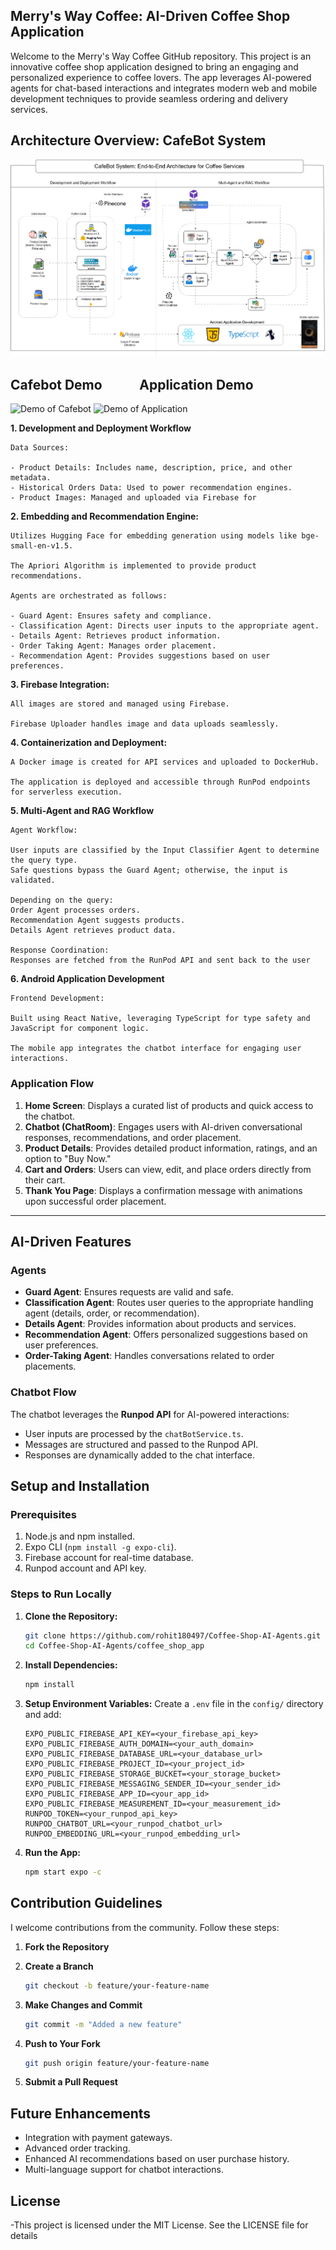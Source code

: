 ## Merry's Way Coffee: AI-Driven Coffee Shop Application

Welcome to the Merry's Way Coffee GitHub repository. This project is an innovative coffee shop application designed to bring an engaging and personalized experience to coffee lovers. The app leverages AI-powered agents for chat-based interactions and integrates modern web and mobile development techniques to provide seamless ordering and delivery services.

## Architecture Overview: CafeBot System

![Architecture Diagram](architecture/Coffee-Shop-AI-Agents-Architecture.png)


## Cafebot Demo &nbsp;&nbsp;&nbsp;&nbsp;&nbsp;&nbsp;&nbsp;&nbsp;&nbsp;&nbsp; Application Demo

![Demo of Cafebot](demo/CafeBot-Demo.gif) 
![Demo of Application](demo/App-Demo.gif)

**1. Development and Deployment Workflow**

    Data Sources:

    - Product Details: Includes name, description, price, and other metadata.
    - Historical Orders Data: Used to power recommendation engines.
    - Product Images: Managed and uploaded via Firebase for 

**2. Embedding and Recommendation Engine:**

    Utilizes Hugging Face for embedding generation using models like bge-small-en-v1.5.

    The Apriori Algorithm is implemented to provide product recommendations.

    Agents are orchestrated as follows:

    - Guard Agent: Ensures safety and compliance.
    - Classification Agent: Directs user inputs to the appropriate agent.
    - Details Agent: Retrieves product information.
    - Order Taking Agent: Manages order placement.
    - Recommendation Agent: Provides suggestions based on user preferences.

**3. Firebase Integration:**

    All images are stored and managed using Firebase.

    Firebase Uploader handles image and data uploads seamlessly.

**4. Containerization and Deployment:**

    A Docker image is created for API services and uploaded to DockerHub.

    The application is deployed and accessible through RunPod endpoints for serverless execution.


**5. Multi-Agent and RAG Workflow**

    Agent Workflow:

    User inputs are classified by the Input Classifier Agent to determine the query type.
    Safe questions bypass the Guard Agent; otherwise, the input is validated.
    
    Depending on the query:
    Order Agent processes orders.
    Recommendation Agent suggests products.
    Details Agent retrieves product data.
    
    Response Coordination:
    Responses are fetched from the RunPod API and sent back to the user


**6. Android Application Development**

    Frontend Development:

    Built using React Native, leveraging TypeScript for type safety and JavaScript for component logic.

    The mobile app integrates the chatbot interface for engaging user interactions.

### **Application Flow**

1. **Home Screen**: Displays a curated list of products and quick access to the chatbot.
2. **Chatbot (ChatRoom)**: Engages users with AI-driven conversational responses, recommendations, and order placement.
3. **Product Details**: Provides detailed product information, ratings, and an option to "Buy Now."
4. **Cart and Orders**: Users can view, edit, and place orders directly from their cart.
5. **Thank You Page**: Displays a confirmation message with animations upon successful order placement.

---

## AI-Driven Features

### **Agents**
- **Guard Agent**: Ensures requests are valid and safe.
- **Classification Agent**: Routes user queries to the appropriate handling agent (details, order, or recommendation).
- **Details Agent**: Provides information about products and services.
- **Recommendation Agent**: Offers personalized suggestions based on user preferences.
- **Order-Taking Agent**: Handles conversations related to order placements.

### **Chatbot Flow**
The chatbot leverages the **Runpod API** for AI-powered interactions:
- User inputs are processed by the `chatBotService.ts`.
- Messages are structured and passed to the Runpod API.
- Responses are dynamically added to the chat interface.


## Setup and Installation

### **Prerequisites**
1. Node.js and npm installed.
2. Expo CLI (`npm install -g expo-cli`).
3. Firebase account for real-time database.
4. Runpod account and API key.

### **Steps to Run Locally**
1. **Clone the Repository:**
    ```bash
    git clone https://github.com/rohit180497/Coffee-Shop-AI-Agents.git
    cd Coffee-Shop-AI-Agents/coffee_shop_app
    ```

2. **Install Dependencies:**
    ```bash
    npm install
    ```

3. **Setup Environment Variables:**
   Create a `.env` file in the `config/` directory and add:
   ```env
   EXPO_PUBLIC_FIREBASE_API_KEY=<your_firebase_api_key>
   EXPO_PUBLIC_FIREBASE_AUTH_DOMAIN=<your_auth_domain>
   EXPO_PUBLIC_FIREBASE_DATABASE_URL=<your_database_url>
   EXPO_PUBLIC_FIREBASE_PROJECT_ID=<your_project_id>
   EXPO_PUBLIC_FIREBASE_STORAGE_BUCKET=<your_storage_bucket>
   EXPO_PUBLIC_FIREBASE_MESSAGING_SENDER_ID=<your_sender_id>
   EXPO_PUBLIC_FIREBASE_APP_ID=<your_app_id>
   EXPO_PUBLIC_FIREBASE_MEASUREMENT_ID=<your_measurement_id>
   RUNPOD_TOKEN=<your_runpod_api_key>
   RUNPOD_CHATBOT_URL=<your_runpod_chatbot_url>
   RUNPOD_EMBEDDING_URL=<your_runpod_embedding_url>

4. **Run the App:**
    ```bash
    npm start expo -c
    ```


## Contribution Guidelines

I welcome contributions from the community. Follow these steps:

1. **Fork the Repository**

2. **Create a Branch**
    ```bash
    git checkout -b feature/your-feature-name
    ```
3. **Make Changes and Commit**
    ```bash
    git commit -m "Added a new feature"
    ```

4. **Push to Your Fork**
    ```bash
    git push origin feature/your-feature-name
    ```

5. **Submit a Pull Request**


## Future Enhancements
- Integration with payment gateways.
- Advanced order tracking.
- Enhanced AI recommendations based on user purchase history.
- Multi-language support for chatbot interactions.

## License

-This project is licensed under the MIT License. See the LICENSE file for details